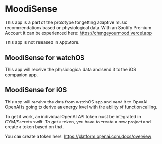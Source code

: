 # MoodiSense
This app is a part of the prototype for getting adaptive music recommendations based on physiological data.
With an Spotify Premium Account it can be experienced here: https://changeyourmood.vercel.app

This app is not released in AppStore.

## MoodiSense for watchOS
This app will receive the physiological data and send it to the iOS companion app.

## MoodiSense for iOS
This app will receive the data from watchOS app and send it to OpenAI.
OpenAI is going to derive an energy level with the ability of function calling.

To get it work, an individual OpenAI API token must be integrated in CYM/Secrets.swift.
To get a token, you have to create a new project and create a token based on that.

You can create a token here: https://platform.openai.com/docs/overview 


